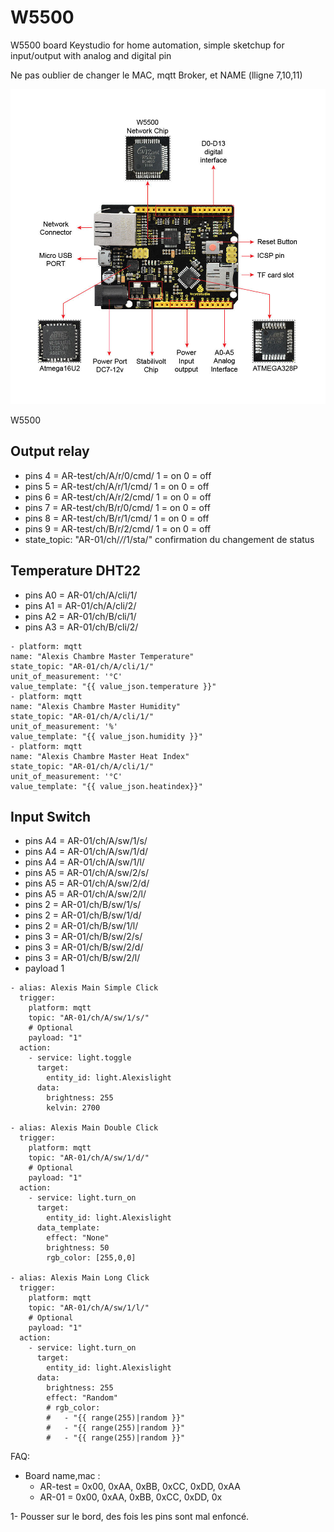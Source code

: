 # W5500
W5500 board Keystudio for home automation, simple sketchup for input/output with analog and digital pin

Ne pas oublier de changer le MAC, mqtt Broker, et NAME (lligne 7,10,11)


![Alt text](W5500.jpg?raw=true "Pinout")

W5500
## Output relay
- pins 4 = AR-test/ch/A/r/0/cmd/  1 = on 0 = off
- pins 5 = AR-test/ch/A/r/1/cmd/  1 = on 0 = off
- pins 6 = AR-test/ch/A/r/2/cmd/  1 = on 0 = off
- pins 7 = AR-test/ch/B/r/0/cmd/  1 = on 0 = off
- pins 8 = AR-test/ch/B/r/1/cmd/  1 = on 0 = off
- pins 9 = AR-test/ch/B/r/2/cmd/  1 = on 0 = off
- state_topic: "AR-01/ch/*/*/1/sta/" confirmation du changement de status

## Temperature DHT22

- pins A0 = AR-01/ch/A/cli/1/
- pins A1 = AR-01/ch/A/cli/2/
- pins A2 = AR-01/ch/B/cli/1/
- pins A3 = AR-01/ch/B/cli/2/

```
- platform: mqtt
name: "Alexis Chambre Master Temperature"
state_topic: "AR-01/ch/A/cli/1/"
unit_of_measurement: '°C'
value_template: "{{ value_json.temperature }}"
- platform: mqtt
name: "Alexis Chambre Master Humidity"
state_topic: "AR-01/ch/A/cli/1/"
unit_of_measurement: '%'
value_template: "{{ value_json.humidity }}"
- platform: mqtt
name: "Alexis Chambre Master Heat Index"
state_topic: "AR-01/ch/A/cli/1/"
unit_of_measurement: '°C'
value_template: "{{ value_json.heatindex}}"
```
## Input Switch 
- pins A4 = AR-01/ch/A/sw/1/s/
- pins A4 = AR-01/ch/A/sw/1/d/
- pins A4 = AR-01/ch/A/sw/1/l/
- pins A5 = AR-01/ch/A/sw/2/s/
- pins A5 = AR-01/ch/A/sw/2/d/
- pins A5 = AR-01/ch/A/sw/2/l/
- pins 2 = AR-01/ch/B/sw/1/s/
- pins 2 = AR-01/ch/B/sw/1/d/
- pins 2 = AR-01/ch/B/sw/1/l/
- pins 3 = AR-01/ch/B/sw/2/s/
- pins 3 = AR-01/ch/B/sw/2/d/
- pins 3 = AR-01/ch/B/sw/2/l/
- payload 1

```
- alias: Alexis Main Simple Click
  trigger:
    platform: mqtt
    topic: "AR-01/ch/A/sw/1/s/"
    # Optional
    payload: "1"
  action:
    - service: light.toggle
      target:
        entity_id: light.Alexislight
      data:
        brightness: 255
        kelvin: 2700

- alias: Alexis Main Double Click
  trigger:
    platform: mqtt
    topic: "AR-01/ch/A/sw/1/d/"
    # Optional
    payload: "1"
  action:
    - service: light.turn_on
      target:
        entity_id: light.Alexislight
      data_template:
        effect: "None"
        brightness: 50
        rgb_color: [255,0,0]

- alias: Alexis Main Long Click
  trigger:
    platform: mqtt
    topic: "AR-01/ch/A/sw/1/l/"
    # Optional
    payload: "1"
  action:
    - service: light.turn_on
      target:
        entity_id: light.Alexislight
      data:
        brightness: 255
        effect: "Random"
        # rgb_color:
        #   - "{{ range(255)|random }}"
        #   - "{{ range(255)|random }}"
        #   - "{{ range(255)|random }}"
```

FAQ:
- Board name,mac : 
  - AR-test = 0x00, 0xAA, 0xBB, 0xCC, 0xDD, 0xAA
  - AR-01 = 0x00, 0xAA, 0xBB, 0xCC, 0xDD, 0x

1- Pousser sur le bord, des fois les pins sont mal enfoncé.

